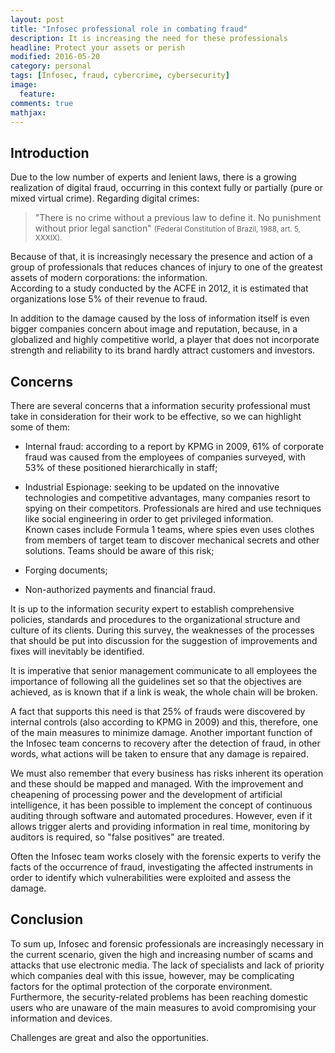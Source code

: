 ```yaml
---
layout: post
title: "Infosec professional role in combating fraud"
description: It is increasing the need for these professionals
headline: Protect your assets or perish
modified: 2016-05-20
category: personal
tags: [Infosec, fraud, cybercrime, cybersecurity]
image:
  feature:
comments: true
mathjax:
---
```


## Introduction

Due to the low number of experts and lenient laws, there is a growing realization of digital fraud, occurring in this context fully or partially (pure or mixed virtual crime). Regarding digital crimes:  

> "There is no crime without a previous law to define it. No punishment without prior legal sanction"
> <small>(Federal Constitution of Brazil, 1988, art. 5, XXXIX).</small>

Because of that, it is increasingly necessary the presence and action of a group of professionals that reduces chances of injury to one of the greatest assets of modern corporations: the information.  
According to a study conducted by the ACFE in 2012, it is estimated that organizations lose 5% of their revenue to fraud.

In addition to the damage caused by the loss of information itself is even bigger companies concern  about image and reputation, because, in a globalized and highly competitive world, a player that does not incorporate strength and reliability to its brand hardly attract customers and investors.

## Concerns

There are several concerns that a information security professional must take in consideration for their work to be effective, so we can highlight some of them:

- Internal fraud: according to a report by KPMG in 2009, 61% of corporate fraud was caused from the employees of companies surveyed, with 53% of these positioned hierarchically in staff;

- Industrial Espionage: seeking to be updated on the innovative technologies and competitive advantages, many companies resort to spying on their competitors. Professionals are hired and use techniques like social engineering in order to get privileged information.  
Known cases include Formula 1 teams, where spies even uses clothes from members of target team to discover mechanical secrets and other solutions. Teams should be aware of this risk;

- Forging documents;

- Non-authorized payments and financial fraud.

It is up to the information security expert to establish comprehensive policies, standards and procedures to the organizational structure and culture of its clients. During this survey, the weaknesses of the processes that should be put into discussion for the suggestion of improvements and fixes will inevitably be identified.

It is imperative that senior management communicate to all employees the importance of following all the guidelines set so that the objectives are achieved, as is known that if a link is weak, the whole chain will be broken.

A fact that supports this need is that 25% of frauds were discovered by internal controls (also according to KPMG in 2009) and this, therefore, one of the main measures to minimize damage. Another important function of the Infosec team concerns to recovery after the detection of fraud, in other words, what actions will be taken to ensure that any damage is repaired.

We must also remember that every business has risks inherent its operation and these should be mapped and managed. With the improvement and cheapening of processing power and the development of artificial intelligence, it has been possible to implement the concept of continuous auditing through software and automated procedures. However, even if it allows trigger alerts and providing information in real time, monitoring by auditors is required, so "false positives" are treated.

Often the Infosec team works closely with the forensic experts to verify the facts of the occurrence of fraud, investigating the affected instruments in order to identify which vulnerabilities were exploited and assess the damage.

## Conclusion

To sum up, Infosec and forensic professionals are increasingly necessary in the current scenario, given the high and increasing number of scams and attacks that use electronic media. The lack of specialists and lack of priority which companies deal with this issue, however, may be complicating factors for the optimal protection of the corporate environment. Furthermore, the security-related problems has been reaching domestic users who are unaware of the main measures to avoid compromising your information and devices.  

Challenges are great and also the opportunities.
